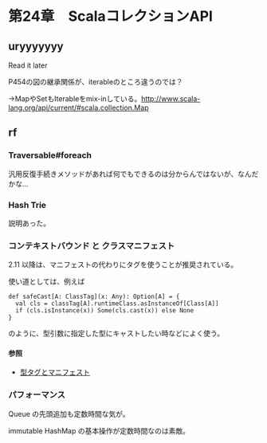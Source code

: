# 第24章　ScalaコレクションAPI

## uryyyyyyy

Read it later

P454の図の継承関係が、iterableのところ違うのでは？

→MapやSetもIterableをmix-inしている。http://www.scala-lang.org/api/current/#scala.collection.Map


## rf

### Traversable#foreach

汎用反復手続きメソッドがあれば何でもできるのは分からんではないが、なんだかな...

### Hash Trie

説明あった。

### コンテキストバウンド と クラスマニフェスト

2.11 以降は、マニフェストの代わりにタグを使うことが推奨されている。

使い道としては、例えば

```
def safeCast[A: ClassTag](x: Any): Option[A] = {
  val cls = classTag[A].runtimeClass.asInstanceOf[Class[A]]
  if (cls.isInstance(x)) Some(cls.cast(x)) else None
}
```

のように、型引数に指定した型にキャストしたい時などによく使う。

#### 参照

 * [型タグとマニフェスト](http://docs.scala-lang.org/ja/overviews/reflection/typetags-manifests.html)

### パフォーマンス

Queue の先頭追加も定数時間な気が。

immutable HashMap の基本操作が定数時間なのは素敵。


